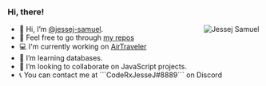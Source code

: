 
  <h3> Hi, there!</h3>

<a href="#jessej-samuel-title">
  <img src="https://github-readme-stats.vercel.app/api?username=jessej-samuel&show_icons=true&theme=react&count_private=true&include_all_commits=true" alt="Jessej Samuel" align="right" />
</a>
<section style={color:white,backgroundColor:black}>
<ul>
<li>👋 Hi, I’m <a href="https://github.com/jessej-samuel">@jessej-samuel</a>.</li>
<li>👀 Feel free to go through <a href="https://github.com/jessej-samuel?tab=repositories">my repos</a></li>
<li>💻 I'm currently working on <a href="https://github.com/jessej-samuel/air-traveler">AirTraveler</a></li>
<li>🌱 I’m learning databases.</li>
<li>💞️ I’m looking to collaborate on JavaScript projects.</li>
<li>📞 You can contact me at ```CodeRxJesseJ#8889``` on Discord</li>
</ul>
<!---
jessej-samuel/jessej-samuel is a ✨ special ✨ repository because its `README.md` (this file) appears on your GitHub profile.
You can click the Preview link to take a look at your changes.
--->
</section>
